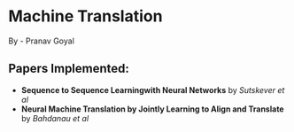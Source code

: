 # Machine Translation
By - Pranav Goyal

## Papers Implemented:
+ **Sequence to Sequence Learningwith Neural Networks** by *Sutskever et al*
+ **Neural Machine Translation by Jointly Learning to Align and Translate** by *Bahdanau et al*
